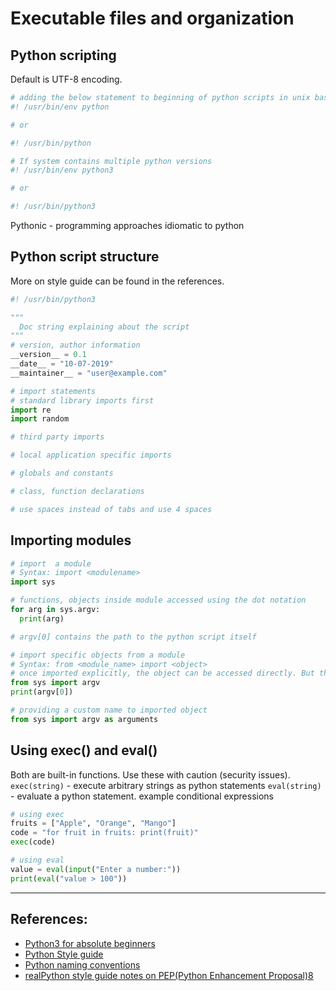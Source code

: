 # Executable files and organization

## Python scripting
Default is UTF-8 encoding.

```Python
# adding the below statement to beginning of python scripts in unix based systems
#! /usr/bin/env python

# or 

#! /usr/bin/python

# If system contains multiple python versions
#! /usr/bin/env python3

# or 

#! /usr/bin/python3
```
Pythonic - programming approaches idiomatic to python

## Python script structure
More on style guide can be found in the references.
```Python
#! /usr/bin/python3

"""
  Doc string explaining about the script 
"""
# version, author information
__version__ = 0.1
__date__ = "10-07-2019"
__maintainer__ = "user@example.com"

# import statements
# standard library imports first
import re
import random

# third party imports

# local application specific imports

# globals and constants

# class, function declarations

# use spaces instead of tabs and use 4 spaces
```

## Importing modules
```Python
# import  a module
# Syntax: import <modulename>
import sys

# functions, objects inside module accessed using the dot notation
for arg in sys.argv:
  print(arg)

# argv[0] contains the path to the python script itself

# import specific objects from a module
# Syntax: from <module_name> import <object>
# once imported explicitly, the object can be accessed directly. But this is undesirable since there could be name collision resulting due to imports from various module.
from sys import argv
print(argv[0])

# providing a custom name to imported object
from sys import argv as arguments

```

## Using exec() and eval()
Both are built-in functions. Use these with caution (security issues).
`exec(string)` - execute arbitrary strings as python statements
`eval(string)` - evaluate a python statement. example conditional expressions

```Python
# using exec
fruits = ["Apple", "Orange", "Mango"]
code = "for fruit in fruits: print(fruit)"
exec(code)

# using eval
value = eval(input("Enter a number:"))
print(eval("value > 100"))
```

---

## References:

* [Python3 for absolute beginners](https://www.amazon.in/Python-Absolute-Beginners-Tim-Hall/dp/1430216328)
* [Python Style guide](https://www.python.org/dev/peps/pep-0008/)
* [Python naming conventions](https://medium.com/@dasagrivamanu/python-naming-conventions-the-10-points-you-should-know-149a9aa9f8c7)
* [realPython style guide notes on PEP(Python Enhancement Proposal)8](https://realpython.com/python-pep8/)